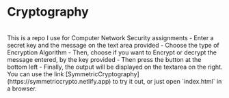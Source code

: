 # Cryptography
<br />
This is a repo I use for Computer Network Security assignments
- Enter a secret key and the message on the text area provided
- Choose the type of Encryption Algorithm
- Then, choose if you want to Encrypt or decrypt the message entered, by the key provided
- Then press the button at the bottom left
- Finally, the output will be displayed on the textarea on the right.
<br />
You can use the link [SymmetricCryptography](https://symmetriccrypto.netlify.app) to try it out, or just open `index.html` in a browser.
